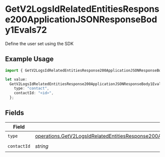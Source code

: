 # GetV2LogsIdRelatedEntitiesResponse200ApplicationJSONResponseBody1Evals72

Define the user set using the SDK

## Example Usage

```typescript
import { GetV2LogsIdRelatedEntitiesResponse200ApplicationJSONResponseBody1Evals72 } from "orq-poc-typescript-multi-env-version/models/operations";

let value:
  GetV2LogsIdRelatedEntitiesResponse200ApplicationJSONResponseBody1Evals72 = {
    type: "contact",
    contactId: "<id>",
  };
```

## Fields

| Field                                                                                                                                                                                                                                | Type                                                                                                                                                                                                                                 | Required                                                                                                                                                                                                                             | Description                                                                                                                                                                                                                          |
| ------------------------------------------------------------------------------------------------------------------------------------------------------------------------------------------------------------------------------------ | ------------------------------------------------------------------------------------------------------------------------------------------------------------------------------------------------------------------------------------ | ------------------------------------------------------------------------------------------------------------------------------------------------------------------------------------------------------------------------------------ | ------------------------------------------------------------------------------------------------------------------------------------------------------------------------------------------------------------------------------------ |
| `type`                                                                                                                                                                                                                               | [operations.GetV2LogsIdRelatedEntitiesResponse200ApplicationJSONResponseBody1Evals7WorkflowRunEvals22Type](../../models/operations/getv2logsidrelatedentitiesresponse200applicationjsonresponsebody1evals7workflowrunevals22type.md) | :heavy_check_mark:                                                                                                                                                                                                                   | N/A                                                                                                                                                                                                                                  |
| `contactId`                                                                                                                                                                                                                          | *string*                                                                                                                                                                                                                             | :heavy_check_mark:                                                                                                                                                                                                                   | N/A                                                                                                                                                                                                                                  |